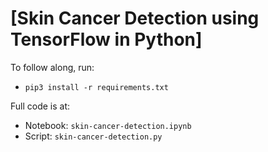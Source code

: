 # [Skin Cancer Detection using TensorFlow in Python]
To follow along, run:
- `pip3 install -r requirements.txt`

Full code is at:
- Notebook: `skin-cancer-detection.ipynb`
- Script: `skin-cancer-detection.py`
